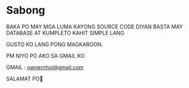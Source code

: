 # Sabong

BAKA PO MAY MGA LUMA KAYONG SOURCE CODE DIYAN
BASTA MAY DATABASE AT KUMPLETO KAHIT SIMPLE LANG

GUSTO KO LANG PONG MAGKAROON. 

PM NIYO PO AKO SA GMAIL KO

GMAIL : ownernhoj@gmail.com

SALAMAT PO🧡
